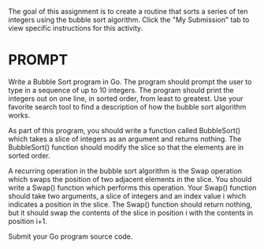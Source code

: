 The goal of this assignment is to create a routine that sorts a series of ten integers using the bubble sort algorithm. Click the "My Submission" tab to view specific instructions for this activity.

# PROMPT

Write a Bubble Sort program in Go. The program
should prompt the user to type in a sequence of up to 10 integers. The program should print the integers out on one line, in sorted order, from least to
greatest. Use your favorite search tool to find a description of how the bubble sort algorithm works.

As part of this program, you should write a
function called BubbleSort() which
takes a slice of integers as an argument and returns nothing. The BubbleSort() function should modify the slice so that the elements are in sorted
order.

A recurring operation in the bubble sort algorithm is
the Swap operation which swaps the position of two adjacent elements in the
slice. You should write a Swap() function which performs this operation. Your Swap()
function should take two arguments, a slice of integers and an index value i which
indicates a position in the slice. The Swap() function should return nothing, but it should swap
the contents of the slice in position i with the contents in position i+1.

Submit your Go program source code.
